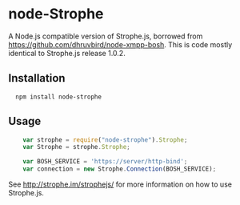 node-Strophe
=============

A Node.js compatible version of Strophe.js, borrowed from https://github.com/dhruvbird/node-xmpp-bosh.
This is code mostly identical to Strophe.js release 1.0.2.

## Installation

```shell
  npm install node-strophe 
```

## Usage

```js
	var strophe = require("node-strophe").Strophe;
	var Strophe = strophe.Strophe;

	var BOSH_SERVICE = 'https://server/http-bind';
	var connection = new Strophe.Connection(BOSH_SERVICE);
```

See http://strophe.im/strophejs/ for more information on how to use Strophe.js.

